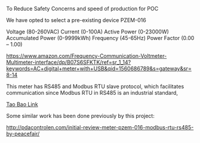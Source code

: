 ---
---

To Reduce Safety Concerns and speed of production for POC

We have opted to select a pre-existing device PZEM-016

Voltage (80-260VAC)
Current (0-100A)
Active Power (0-23000W)
Accumulated Power (0-9999kWh)
Frequency (45-65Hz)
Power Factor (0.00 – 1.00)

https://www.amazon.com/Frequency-Communication-Voltmeter-Multimeter-interface/dp/B07S6SFKTK/ref=sr_1_14?keywords=AC+digital+meter+with+USB&qid=1560686789&s=gateway&sr=8-14


This meter has RS485 and Modbus RTU slave protocol, which facilitates communication since Modbus RTU in RS485 is an industrial standard,

[Tao Bao Link](https://m.tb.cn/h.efJ34Dn?sm=ead571)


Some similar work has been done previously by this project:

http://pdacontrolen.com/initial-review-meter-pzem-016-modbus-rtu-rs485-by-peacefair/